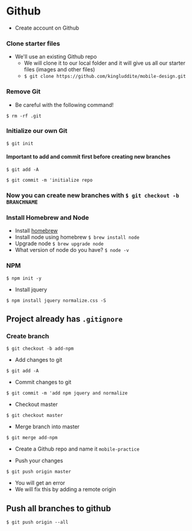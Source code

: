 # Github
* Create account on Github

### Clone starter files
* We'll use an existing Github repo
    - We will clone it to our local folder and it will give us all our starter files (images and other files)
    - `$ git clone https://github.com/kingluddite/mobile-design.git`

### Remove Git
* Be careful with the following command!

`$ rm -rf .git`

### Initialize our own Git
`$ git init`

#### Important to add and commit first before creating new branches
`$ git add -A`

`$ git commit -m 'initialize repo`

### Now you can create new branches with `$ git checkout -b BRANCHNAME`

### Install Homebrew and Node
* Install [homebrew](https://brew.sh/)
* Install node using homebrew `$ brew install node`
* Upgrade node `$ brew upgrade node`
* What version of node do you have? `$ node -v`

### NPM
`$ npm init -y`

* Install jquery

`$ npm install jquery normalize.css -S`

## Project already has `.gitignore`

### Create branch
`$ git checkout -b add-npm`

* Add changes to git

`$ git add -A`

* Commit changes to git

`$ git commit -m 'add npm jquery and normalize`

* Checkout master

`$ git checkout master`

* Merge branch into master

`$ git merge add-npm`

* Create a Github repo and name it `mobile-practice`

* Push your changes

`$ git push origin master`

* You will get an error
* We will fix this by adding a remote origin

## Push all branches to github
`$ git push origin --all`
